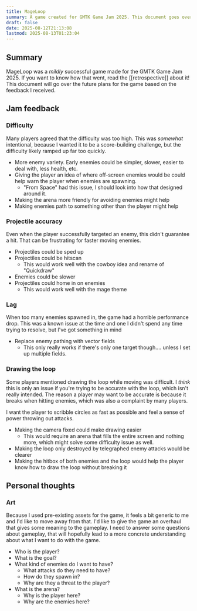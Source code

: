 ```yaml
---
title: MageLoop
summary: A game created for GMTK Game Jam 2025. This document goes over the future plans for development.
draft: false
date: 2025-08-12T21:13:08
lastmod: 2025-08-13T01:23:04
---
```

## Summary
MageLoop was a *mildly* successful game made for the GMTK Game Jam 2025. If you want to know how that went, read the [[retrospective]] about it! This document will go over the future plans for the game based on the feedback I received.

## Jam feedback
### Difficulty
Many players agreed that the difficulty was too high. This was *somewhat* intentional, because I wanted it to be a score-building challenge, but the difficulty likely ramped up far too quickly.

- More enemy variety. Early enemies could be simpler, slower, easier to deal with, less health, etc.
- Giving the player an idea of where off-screen enemies would be could help warn the player when enemies are spawning.
	- "From Space" had this issue, I should look into how that designed around it.
- Making the arena more friendly for avoiding enemies might help
- Making enemies path to something other than the player might help

### Projectile accuracy
Even when the player successfully targeted an enemy, this didn't guarantee a hit. That can be frustrating for faster moving enemies.

- Projectiles could be sped up
- Projectiles could be hitscan
	- This would work well with the cowboy idea and rename of "Quickdraw"
- Enemies could be slower
- Projectiles could home in on enemies
	- This would work well with the mage theme

### Lag
When too many enemies spawned in, the game had a horrible performance drop. This was a known issue at the time and one I didn't spend any time trying to resolve, but I've got something in mind

- Replace enemy pathing with vector fields
	- This only really works if there's only one target though.... unless I set up multiple fields.

### Drawing the loop
Some players mentioned drawing the loop while moving was difficult. I *think* this is only an issue if you're trying to be accurate with the loop, which isn't really intended. The reason a player may want to be accurate is because it breaks when hitting enemies, which was also a complaint by many players.

I want the player to scribble circles as fast as possible and feel a sense of power throwing out attacks.

- Making the camera fixed could make drawing easier
	- This would require an arena that fills the entire screen and nothing more, which might solve some difficulty issue as well.
- Making the loop only destroyed by telegraphed enemy attacks would be clearer
- Making the hitbox of both enemies and the loop would help the player know how to draw the loop without breaking it

## Personal thoughts

### Art
Because I used pre-existing assets for the game, it feels a bit generic to me and I'd like to move away from that. I'd like to give the game an overhaul that gives some meaning to the gameplay. I need to answer some questions about gameplay, that will hopefully lead to a more concrete understanding about what I want to do with the game.

- Who is the player?
- What is the goal?
- What kind of enemies do I want to have? 
	- What attacks do they need to have?
	- How do they spawn in?
	- Why are they a threat to the player?
- What is the arena?
	- Why is the player here?
	- Why are the enemies here?